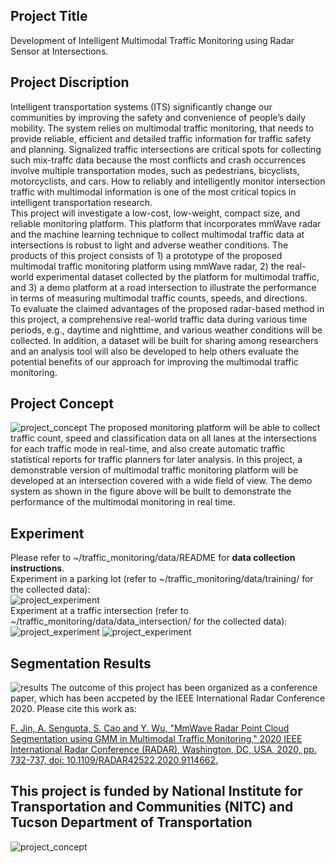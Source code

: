 ## Project Title
Development of Intelligent Multimodal Traffic Monitoring using Radar Sensor at Intersections.

## Project Discription
Intelligent transportation systems (ITS) significantly change our communities by improving the safety and convenience of people’s daily mobility. The system relies on multimodal traffic monitoring, that needs to provide reliable, efficient and detailed traffic information for traffic safety and planning. Signalized traffic intersections are critical spots for collecting such mix-traffc data because the most conflicts and crash occurrences involve multiple transportation modes, such as pedestrians, bicyclists, motorcyclists, and cars. How to reliably and intelligently monitor intersection traffic with multimodal information is one of the most critical topics in intelligent transportation research.  
This project will investigate a low-cost, low-weight, compact size, and reliable monitoring platform. This platform that incorporates mmWave radar and the machine learning technique to collect multimodal traffic data at intersections is robust to light and adverse weather conditions. The products of this project consists of 1) a prototype of the proposed multimodal traffic monitoring platform using mmWave radar, 2) the real-world experimental dataset collected by the platform for multimodal traffic, and 3) a demo platform at a road intersection to illustrate the performance in terms of measuring multimodal traffic counts, speeds, and directions.  
To evaluate the claimed advantages of the proposed radar-based method in this project, a comprehensive real-world traffic data during various time periods, e.g., daytime and nighttime,  and various weather conditions will be collected. In addition, a dataset will be built for sharing among researchers and an analysis tool will also be developed to help others evaluate the potential benefits of our approach for improving the multimodal traffic monitoring.

## Project Concept
![project_concept](https://github.com/radar-lab/traffic_monitoring/blob/master/report/project_concept.png)
The proposed monitoring platform will be able to collect traffic count, speed and classification data on all lanes at the intersections for each traffic mode in real-time, and also create automatic traffic statistical reports for traffic planners for later analysis. In this project, a demonstrable version of multimodal traffic monitoring platform will be developed at an intersection covered with a wide field of view. The demo system as shown in the figure above will be built to demonstrate the performance of the multimodal monitoring in real time.

## Experiment
Please refer to  ~/traffic_monitoring/data/README for __data collection instructions__.\
Experiment in a parking lot (refer to ~/traffic_monitoring/data/training/ for the collected data):\
![project_experiment](https://github.com/radar-lab/traffic_monitoring/blob/master/report/experiment.png)\
Experiment at a traffic intersection (refer to ~/traffic_monitoring/data/data_intersection/ for the collected data):\
![project_experiment](https://github.com/radar-lab/traffic_monitoring/blob/master/report/realdata_setup1.jpg)
![project_experiment](https://github.com/radar-lab/traffic_monitoring/blob/master/report/realdata_setup2.jpg)

## Segmentation Results
![results](https://github.com/radar-lab/traffic_monitoring/blob/master/report/result.jpg)
The outcome of this project has been organized as a conference paper, which has been accpeted by the IEEE International Radar Conference 2020. Please cite this work as:

[F. Jin, A. Sengupta, S. Cao and Y. Wu, "MmWave Radar Point Cloud Segmentation using GMM in Multimodal Traffic Monitoring," 2020 IEEE International Radar Conference (RADAR), Washington, DC, USA, 2020, pp. 732-737, doi: 10.1109/RADAR42522.2020.9114662.](https://doi.org/10.1109/RADAR42522.2020.9114662)

## This project is funded by National Institute for Transportation and Communities (NITC) and Tucson Department of Transportation
![project_concept](https://github.com/radar-lab/traffic_monitoring/blob/master/report/supporters.png)
